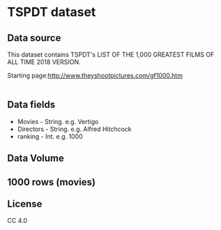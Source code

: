 TSPDT dataset<br>
=======
Data source<br>
-------
This dataset contains TSPDT's LIST OF THE 1,000 GREATEST FILMS OF ALL TIME 2018 VERSION.<br>

Starting page:http://www.theyshootpictures.com/gf1000.htm <br>
<br>

Data fields <br>
-------
* Movies - String. e.g. Vertigo
* Directors - String. e.g. Alfred Hitchcock
* ranking - Int. e.g. 1000

Data Volume
-------
1000 rows (movies) <br>
<br>License
-------
CC 4.0
